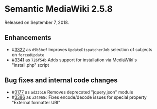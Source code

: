# Semantic MediaWiki 2.5.8

Released on September 7, 2018.

## Enhancements

* #[3322](https://github.com/SemanticMediaWiki/SemanticMediaWiki/issues/3322) as `d9b3bcf` Improves `UpdateDispatcherJob` selection of subjects on `forcedUpdate`
* #[3341](https://github.com/SemanticMediaWiki/SemanticMediaWiki/issues/3341) as `726f54b` Adds support for installation via MediaWiki's "install.php" script

## Bug fixes and internal code changes

* #[3177](https://github.com/SemanticMediaWiki/SemanticMediaWiki/issues/3177) as `ad23b16` Removes deprecated "jquery.json" module
* #[3386](https://github.com/SemanticMediaWiki/SemanticMediaWiki/issues/3386) as `a24965c` Fixes encode/decode issues for special property "External formatter URI"

